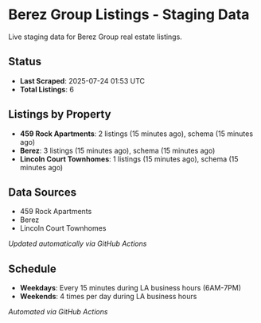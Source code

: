 # Berez Group Listings - Staging Data

Live staging data for Berez Group real estate listings.

## Status

- **Last Scraped**: 2025-07-24 01:53 UTC
- **Total Listings**: 6

## Listings by Property

- **459 Rock Apartments**: 2 listings (15 minutes ago), schema (15 minutes ago)
- **Berez**: 3 listings (15 minutes ago), schema (15 minutes ago)
- **Lincoln Court Townhomes**: 1 listings (15 minutes ago), schema (15 minutes ago)

## Data Sources

- 459 Rock Apartments
- Berez
- Lincoln Court Townhomes

*Updated automatically via GitHub Actions*

## Schedule

- **Weekdays**: Every 15 minutes during LA business hours (6AM-7PM)
- **Weekends**: 4 times per day during LA business hours

*Automated via GitHub Actions*
